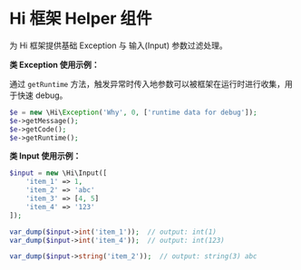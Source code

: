 # Hi 框架 Helper 组件

为 Hi 框架提供基础 Exception 与 输入(Input) 参数过滤处理。

**类 Exception 使用示例：**

通过 `getRuntime` 方法，触发异常时传入地参数可以被框架在运行时进行收集，用于快速 debug。
```php
$e = new \Hi\Exception('Why', 0, ['runtime data for debug']);
$e->getMessage();
$e->getCode();
$e->getRuntime();
```

**类 Input 使用示例：**

```php
$input = new \Hi\Input([
    'item_1' => 1,
    'item_2' => 'abc'
    'item_3' => [4, 5]
    'item_4' => '123'
]);

var_dump($input->int('item_1'));  // output: int(1)
var_dump($input->int('item_4'));  // output: int(123)

var_dump($input->string('item_2'));  // output: string(3) abc

```
